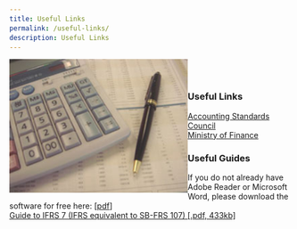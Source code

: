 ```yaml
---
title: Useful Links
permalink: /useful-links/
description: Useful Links
---
```

<img src="/images/Images/Default%20Source/Useful%20Links/img-fr.jpg" alt="img-fr" style="float:left;width:320px;">
<br><br>

<h3> Useful Links</h3>
  
[Accounting Standards Council](http://www.asc.gov.sg/)  
[Ministry of Finance](http://www.mof.gov.sg/)  
  

### Useful Guides

If you do not already have Adobe Reader or Microsoft Word, please download the software for free here: \[[pdf](http://www.adobe.com/products/acrobat/readstep2.html)\]  
[Guide to IFRS 7 (IFRS equivalent to SB-FRS 107) [.pdf, 433kb]](/files/Docs/Default%20Source/Useful%20Links/ifrs7forcorporates.pdf)